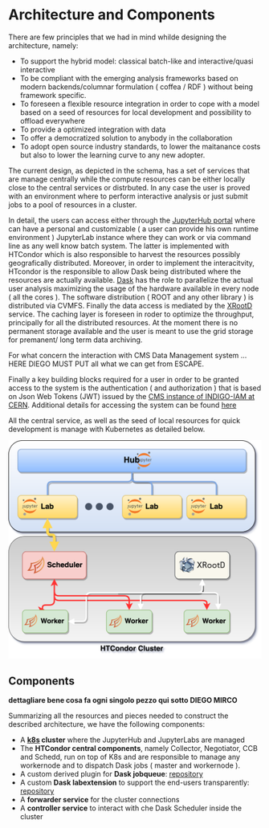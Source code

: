 # Architecture and Components

There are few principles that we had in mind whilde designing the architecture, namely:

- To support the hybrid model: classical batch-like and interactive/quasi interactive 
- To be compliant with the emerging analysis frameworks based on modern backends/columnar formulation ( coffea / RDF ) without being framework specific. 
- To foreseen a flexible resource integration in order to cope with a model based on a seed of resources for local development and possibility to offload everywhere
- To provide a optimized integration with data 
- To offer a democratized solution to anybody in the collaboration 
- To adopt open source industry standards, to lower the maitanance costs but also to lower the learning curve to any new adopter. 

The current design, as depicted in the schema, has a set of services that are manage centrally while the compute resources can be either locally close to the central services or distrbuted. In any case the user is proved with an environment where to perform interactive analysis or just submit jobs to a pool of resources in a cluster.

In detail, the users can access either through the [JupyterHub portal](https://cms-it-hub.cloud.cnaf.infn.it/) where can have a personal and customizable ( a user can provide his own runtime environment ) 
JupyterLab instance where they can work or via command line as any well know batch system. The latter is implemented with HTCondor which is also responsible to harvest the resources possibly geografically distributed. Moreover, in order to implement the interacitvity, HTcondor is the responsible to allow Dask being distributed where the resources are actually available. [Dask](https://dask.org/) has the role to parallelize the actual user analysis maximizing the usage of the hardware available in every node ( all the cores ). The software distribution ( ROOT and any other library ) is distributed via CVMFS. Finally the data access is mediated by the [XRootD](https://xrootd.slac.stanford.edu/) service. The caching layer is foreseen in roder to optimize the throughput, principally for all the distributed resources. 
At the moment there is no permanent storage available and the user is meant to use the grid storage for premanent/ long term data archiving.

For what concern the interaction with CMS Data Management system ... HERE DIEGO MUST PUT all what we can get from ESCAPE. 

Finally a key building blocks required for a user in order to be granted access to the system is the authentication ( and authorization ) that is based on Json Web Tokens (JWT) issued by the [CMS instance of INDIGO-IAM at CERN](https://cms-auth.web.cern.ch/login). Additional details for accessing the system can be found [here](tutorials/dask_init.md)

All the central service, as well as the seed of local resources for quick development is manage with Kubernetes as detailed below. 

![Design schema](imgs/overview_schema_base.png)
## Components

**dettagliare bene cosa fa ogni singolo pezzo qui sotto DIEGO MIRCO**

Summarizing all the resources and pieces needed to construct the described architecture,
we have the following components:

- A **[k8s](https://kubernetes.io/) cluster** where the JupyterHub and JupyterLabs are managed
- The **HTCondor central components**, namely Collector, Negotiator, CCB and Schedd, run on top of K8s and are responsible to manage any workernode and to dispatch Dask jobs ( master and workernode ). 
- A custom derived plugin for **Dask jobqueue**: [repository](https://github.com/comp-dev-cms-ita/dask-remote-jobqueue)
- A custom **Dask labextension** to support the end-users transparently: [repository](https://github.com/comp-dev-cms-ita/dask-labextension)
- A **forwarder service** for the cluster connections
- A **controller service** to interact with che Dask Scheduler inside the cluster
